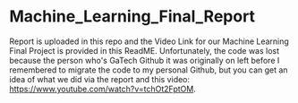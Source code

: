# Machine_Learning_Final_Report
Report is uploaded in this repo and the Video Link for our Machine Learning Final Project is provided in this ReadME. Unfortunately, the code was lost because the person who's GaTech Github it was originally on left before I remembered to migrate the code to my personal Github, but you can get an idea of what we did via the report and this video: https://www.youtube.com/watch?v=tchOt2FptOM.
